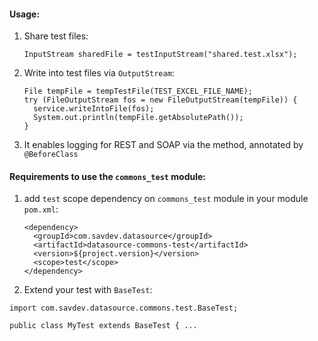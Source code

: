 #### Usage:

1. Share test files:

    `InputStream sharedFile = testInputStream("shared.test.xlsx");`

2. Write into test files via `OutputStream`:

    ```
    File tempFile = tempTestFile(TEST_EXCEL_FILE_NAME);
    try (FileOutputStream fos = new FileOutputStream(tempFile)) {
      service.writeIntoFile(fos);
      System.out.println(tempFile.getAbsolutePath());
    }
    ```
3. It enables logging for REST and SOAP via the method, annotated by `@BeforeClass`

#### Requirements to use the `commons_test` module:

1. add `test` scope dependency on `commons_test` module in your module `pom.xml`:

    ```
    <dependency>
      <groupId>com.savdev.datasource</groupId>
      <artifactId>datasource-commons-test</artifactId>
      <version>${project.version}</version>
      <scope>test</scope>
    </dependency>
    ```

2. Extend your test with `BaseTest`:

```
import com.savdev.datasource.commons.test.BaseTest;

public class MyTest extends BaseTest { ...
```